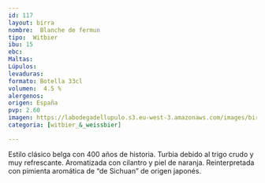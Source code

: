 ```yaml
---
id: 117
layout: birra
nombre:  Blanche de fermun
tipo:  Witbier
ibu: 15
ebc:
Maltas:
Lúpulos:
levaduras: 
formato: Botella 33cl
volumen:  4.5 %
alergenos: 
origen: España
pvp: 2.60
imagen: https://labodegadellupulo.s3.eu-west-3.amazonaws.com/images/birras/blanchedefermun.jpg
categoria: [witbier_&_weissbier]

---
```

Estilo clásico belga con 400 años de historia. Turbia debido al trigo crudo y muy refrescante. Aromatizada con cilantro y piel de naranja. Reinterpretada con pimienta aromática de “de Sichuan” de origen japonés.
